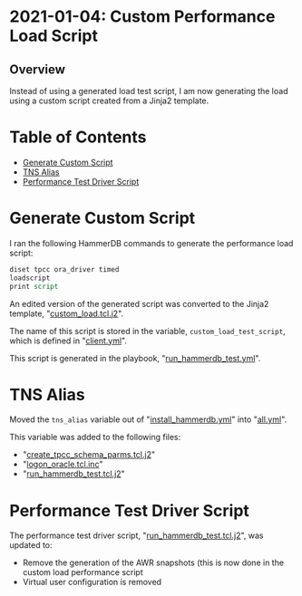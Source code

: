 # 2021-01-04: Custom Performance Load Script

## Overview

Instead of using a generated load test script, I am now generating the load
using a custom script created from a Jinja2 template.

# Table of Contents

* [Generate Custom Script](#generate-custom-script)
* [TNS Alias](#tns-alias)
* [Performance Test Driver Script](#performance-test-driver-script)

# Generate Custom Script

I ran the following HammerDB commands to generate the performance load script:
```tcl
diset tpcc ora_driver timed
loadscript
print script
```

An edited version of the generated script was converted to the Jinja2
template, "[custom_load.tcl.j2](../tmeplates/custom_load.tcl.j2)".

The name of this script is stored in the variable, `custom_load_test_script`,
which is defined in "[client.yml](../inventory/group_vars/client.yml)".

This script is generated in the playbook,
"[run_hammerdb_test.yml](../run_hammerdb_test.yml)".

# TNS Alias

Moved the `tns_alias` variable out of
"[install_hammerdb.yml](../install_hammerdb.yml)" into
"[all.yml](../inventory/group_vars/all.yml)".

This variable was added to the following files:
* "[create_tpcc_schema_parms.tcl.j2](../templates/create_tpcc_schema_parms.tcl.j2)"
* "[logon_oracle.tcl.inc](../templates/logon_oracle.tcl.inc)"
* "[run_hammerdb_test.tcl.j2](templates/run_hammerdb_test.tcl.j2)"

# Performance Test Driver Script

The performance test driver script,
"[run_hammerdb_test.tcl.j2](../templates/run_hammerdb_test.tcl.j2)", was
updated to:
* Remove the generation of the AWR snapshots (this is now done in the
custom load performance script
* Virtual user configuration is removed
